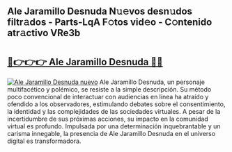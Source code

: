 ## Ale Jaramillo Desnuda N𝚞𝚎vos desn𝚞dos filtr𝚊dos - Parts-LqA F𝚘tos vid𝚎o - C𝚘ntenido atr𝚊ctivo VRe3b

# <h2><a href="http://mb4nf2.tromn.icu/?c=Ale+Jaramillo+Desnuda">🔗👉👉👉 Ale Jaramillo Desnuda 🔗🔗</a></h2>

[![Ale Jaramillo Desnuda nuevo](https://i.imgur.com/pEAQMta.gif)](http://mb4nf2.tromn.icu/?c=Ale+Jaramillo+Desnuda)
Ale Jaramillo Desnuda, un personaje multifacético y polémico, se resiste a la simple descripción. Su método poco convencional de interactuar con audiencias en línea ha atraído y ofendido a los observadores, estimulando debates sobre el consentimiento, la identidad y las complejidades de las sociedades virtuales. A pesar de la incertidumbre de sus próximas acciones, su impacto en la comunidad virtual es profundo. Impulsada por una determinación inquebrantable y un carisma innegable, la presencia de Ale Jaramillo Desnuda en el universo digital es transformadora.
